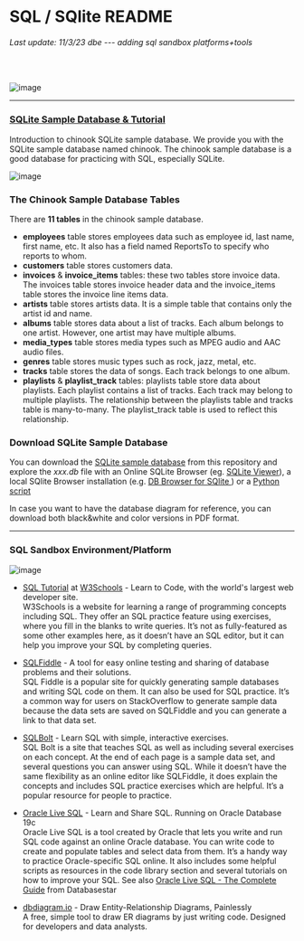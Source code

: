 # SQL / SQlite  README
###### Last update: 11/3/23 dbe --- adding sql sandbox platforms+tools
</br>  

![image](https://user-images.githubusercontent.com/52699611/158074344-d10d01a2-34b8-4dff-a7e3-d26b7bd118b1.png)

--- 
### [SQLite Sample Database & Tutorial](https://www.sqlitetutorial.net/sqlite-sample-database/)

Introduction to chinook SQLite sample database. We provide you with the SQLite sample database named chinook. The chinook sample database is a good database for practicing with SQL, especially SQLite.

![image](https://user-images.githubusercontent.com/52699611/158073902-ac142af3-ca85-4fe8-81f5-cef62ca1094a.png)

### The Chinook Sample Database Tables
There are **11 tables** in the chinook sample database.

+ **employees** table stores employees data such as employee id, last name, first name, etc. It also has a field named ReportsTo to specify who reports to whom.  
+ **customers** table stores customers data.  
+ **invoices** & **invoice_items** tables: these two tables store invoice data. The invoices table stores invoice header data and the invoice_items table stores the invoice line items data.  
+ **artists** table stores artists data. It is a simple table that contains only the artist id and name.  
+ **albums** table stores data about a list of tracks. Each album belongs to one artist. However, one artist may have multiple albums.  
+ **media_types** table stores media types such as MPEG audio and AAC audio files.  
+ **genres** table stores music types such as rock, jazz, metal, etc.  
+ **tracks** table stores the data of songs. Each track belongs to one album.  
+ **playlists** & **playlist_track** tables: playlists table store data about playlists. Each playlist contains a list of tracks. Each track may belong to multiple playlists. The relationship between the playlists table and tracks table is many-to-many. The playlist_track table is used to reflect this relationship.  

### Download SQLite Sample Database
You can download the [SQLite sample database](https://github.com/sawubona-gmbh/BINA-FS22-WORK/blob/main/LB03-DataModelingDataStorage/SQL/sqlite-sample-database-chinook.db) from this repository and explore the *xxx.db* file with an Online SQLite Browser (eg. [SQLite Viewer](https://inloop.github.io/sqlite-viewer/)), a local SQlite Browser installation (e.g. [DB Browser for SQlite ](https://sqlitebrowser.org/))  or a [Python script](https://towardsdatascience.com/python-sqlite-tutorial-the-ultimate-guide-fdcb8d7a4f30)

In case you want to have the database diagram for reference, you can download both black&white and color versions in PDF format.

--- 
### SQL Sandbox Environment/Platform    

![image](https://user-images.githubusercontent.com/52699611/224561575-333b4e83-e431-4a61-9485-3ca0b6f49a6d.png)

+ [SQL Tutorial](https://www.w3schools.com/sql/default.asp) at [W3Schools](https://www.w3schools.com/) - Learn to Code, with the world's largest web developer site.  
W3Schools is a website for learning a range of programming concepts including SQL. They offer an SQL practice feature using exercises, where you fill in the blanks to write queries. It’s not as fully-featured as some other examples here, as it doesn’t have an SQL editor, but it can help you improve your SQL by completing queries.  
+ [SQLFiddle](http://sqlfiddle.com/) - A tool for easy online testing and sharing of database problems and their solutions.  
SQL Fiddle is a popular site for quickly generating sample databases and writing SQL code on them. It can also be used for SQL practice. It’s a common way for users on StackOverflow to generate sample data because the data sets are saved on SQLFiddle and you can generate a link to that data set.  
+ [SQLBolt](https://sqlbolt.com/) - Learn SQL with simple, interactive exercises.  
SQL Bolt is a site that teaches SQL as well as including several exercises on each concept. At the end of each page is a sample data set, and several questions you can answer using SQL. While it doesn’t have the same flexibility as an online editor like SQLFiddle, it does explain the concepts and includes SQL practice exercises which are helpful. It’s a popular resource for people to practice.  
+ [Oracle Live SQL](https://livesql.oracle.com) - Learn and Share SQL. Running on Oracle Database 19c  
Oracle Live SQL is a tool created by Oracle that lets you write and run SQL code against an online Oracle database. You can write code to create and populate tables and select data from them. It’s a handy way to practice Oracle-specific SQL online. It also includes some helpful scripts as resources in the code library section and several tutorials on how to improve your SQL. See also [Oracle Live SQL - The Complete Guide](https://www.databasestar.com/oracle-live-sql/) from Databasestar  

+ [dbdiagram.io](https://dbdiagram.io/home?utm_source=dbdiagram) - Draw Entity-Relationship Diagrams, Painlessly  
A free, simple tool to draw ER diagrams by just writing code. Designed for developers and data analysts.
